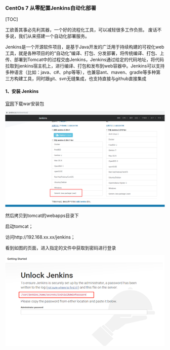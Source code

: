 ### CentOs 7 从零配置Jenkins自动化部署

[TOC]

工欲善其事必先利其器，一个好的流程化工具，可以减轻很多工作负担。
废话不多说，我们从来搭建一个自动化部署服务。

Jenkins是一个开源软件项目，是基于Java开发的广泛用于持续构建的可视化web工具，就是各种项目的的“自动化”编译、打包、分发部署，将传统编译、打包、上传、部署到Tomcat中的过程交由Jenkins，Jenkins通过给定的代码地址，将代码拉取到jenkins宿主机上，进行编译、打包和发布到web容器中。Jenkins可以支持多种语言（比如：java、c#、php等等），也兼容ant、maven、gradle等多种第三方构建工具，同时跟git、svn无缝集成，也支持直接与github直接集成

#### 1、安装 Jenkins

[官网](https://jenkins.io/zh/download/)下载war安装包

![1577359466527](%E4%BB%8E%E9%9B%B6%E5%BC%80%E5%A7%8B%E9%85%8D%E7%BD%AEjenkins%E8%87%AA%E5%8A%A8%E5%8C%96%E9%83%A8%E7%BD%B2.assets/1577359466527.png)

然后拷贝到tomcat的webapps目录下

启动tomcat；

访问http://192.168.xx.xx/jenkins；

看到如图的页面，进入指定的文件中获取到密码进行登录

![1577360252005](%E4%BB%8E%E9%9B%B6%E5%BC%80%E5%A7%8B%E9%85%8D%E7%BD%AEjenkins%E8%87%AA%E5%8A%A8%E5%8C%96%E9%83%A8%E7%BD%B2.assets/1577360252005.png)

